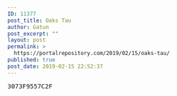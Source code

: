 ```yaml
---
ID: 11377
post_title: Oaks Tau
author: Gatun
post_excerpt: ""
layout: post
permalink: >
  https://portalrepository.com/2019/02/15/oaks-tau/
published: true
post_date: 2019-02-15 22:52:37
---
```

<pre>3073F9557C2F</pre>